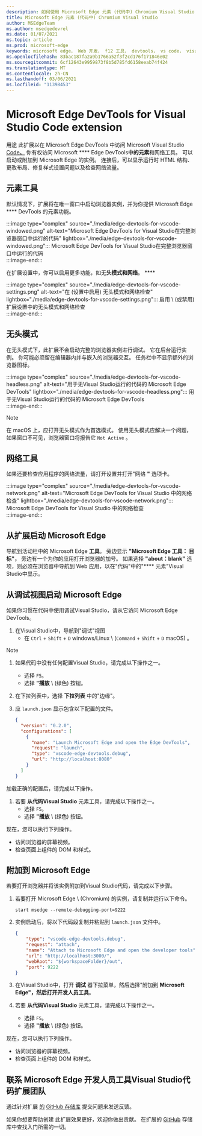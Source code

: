 ```yaml
---
description: 如何使用 Microsoft Edge 元素 (代码中) Chromium Visual Studio
title: Microsoft Edge 元素 (代码中) Chromium Visual Studio
author: MSEdgeTeam
ms.author: msedgedevrel
ms.date: 01/07/2021
ms.topic: article
ms.prod: microsoft-edge
keywords: microsoft edge， Web 开发， f12 工具， devtools， vs code， visual studio code， 元素
ms.openlocfilehash: 83bac187fa2a9b1766a52f3f2cd176f171846e02
ms.sourcegitcommit: 6cf12643e9959873f8b5d785fd6158eeab74f424
ms.translationtype: MT
ms.contentlocale: zh-CN
ms.lasthandoff: 03/06/2021
ms.locfileid: "11398453"
---
```

# <a name="microsoft-edge-devtools-for-visual-studio-code-extension"></a>Microsoft Edge DevTools for Visual Studio Code extension  

用途 <!--the [Microsoft Edge DevTools for Visual Studio Code][VisualstudioMarketplaceElementsMicrosoftEdgeChromium] -->此扩展以在 Microsoft Edge DevTools 中访问 Microsoft Visual Studio [Code。][VisualstudioCode]  你有权访问 Microsoft **** Edge DevTools**中的元素**和网络工具。  可以启动或附加到 Microsoft Edge 的实例。  连接后，可以显示运行时 HTML 结构、更改布局、修复样式设置问题以及检查网络流量。  

## <a name="elements-tool"></a>元素工具  

默认情况下，扩展将在唯一窗口中启动浏览器实例，并为你提供 Microsoft Edge **** DevTools 的元素功能。  

:::image type="complex" source="./media/edge-devtools-for-vscode-windowed.png" alt-text="Microsoft Edge DevTools for Visual Studio在完整浏览器窗口中运行的代码" lightbox="./media/edge-devtools-for-vscode-windowed.png":::
   Microsoft Edge DevTools for Visual Studio在完整浏览器窗口中运行的代码  
:::image-end:::  

在扩展设置中，你可以启用更多功能，如无**头模式和网络**。 ****  

:::image type="complex" source="./media/edge-devtools-for-vscode-settings.png" alt-text="在 (设置中启用) 无头模式和网络检查" lightbox="./media/edge-devtools-for-vscode-settings.png":::
   启用 \ (或禁用\) 扩展设置中的无头模式和网络检查  
:::image-end:::  

## <a name="headless-mode"></a>无头模式  

在无头模式下，此扩展不会启动完整的浏览器实例进行调试。  它在后台运行实例。  你可能必须留在编辑器内并与嵌入的浏览器交互。  任务栏中不显示额外的浏览器图标。  

:::image type="complex" source="./media/edge-devtools-for-vscode-headless.png" alt-text="用于无Visual Studio运行的代码的 Microsoft Edge DevTools" lightbox="./media/edge-devtools-for-vscode-headless.png":::
   用于无Visual Studio运行的代码的 Microsoft Edge DevTools  
:::image-end:::  

> [!NOTE]
> 在 macOS 上，应打开无头模式作为首选模式。  使用无头模式应解决一个问题，如果窗口不可见，浏览器窗口将报告它 `Not Active` 。  

## <a name="network-tool"></a>网络工具  

如果还要检查应用程序的网络流量，请打开设置并打开"网络 **"** 选项卡。  

:::image type="complex" source="./media/edge-devtools-for-vscode-network.png" alt-text="Microsoft Edge DevTools for Visual Studio 中的网络检查" lightbox="./media/edge-devtools-for-vscode-network.png":::
    Microsoft Edge DevTools for Visual Studio 中的网络检查  
:::image-end:::  

## <a name="launching-microsoft-edge-from-the-extension"></a>从扩展启动 Microsoft Edge  

导航到活动栏中的 Microsoft Edge **工具**。  旁边显示 **"Microsoft Edge 工具： 目标"，** 旁边有一个为你的应用打开浏览器的加号。  如果选择 **"about：blank"** 选项，则必须在浏览器中导航到 Web 应用，以在"代码"中的"**** 元素"Visual Studio中显示。  

## <a name="launching-microsoft-edge-from-the-debug-view"></a>从调试视图启动 Microsoft Edge  

如果你习惯在代码中使用调试Visual Studio，请从它访问 Microsoft Edge DevTools。  

1.  在Visual Studio中，导航到"调试"视图 
    *   在 `Ctrl` + `Shift` + `D` windows/Linux \ (`Command` + `Shift` + `D` macOS\) 。  

<!--TODO:  Is this section intended to be optional  -->  
> [!NOTE]
> 1.  如果代码中没有任何配置Visual Studio，请完成以下操作之一。  
>     *   选择 `F5`。  
>     *   选择 **"播放** \ (绿色\) 按钮。  
> 1.  在下拉列表中，选择 **下拉列表** 中的"边缘"。  
> 1.  应 `launch.json` 显示包含以下配置的文件。  
>     
>     ```json
>     {
>       "version": "0.2.0",
>       "configurations": [
>         {
>           "name": "Launch Microsoft Edge and open the Edge DevTools",
>           "request": "launch",
>           "type": "vscode-edge-devtools.debug",
>           "url": "http://localhost:8080"
>         }
>       ]
>     }
>     ```  
>     
> 加载正确的配置后，请完成以下操作。  

1.  若要 **从代码Visual Studio** 元素工具，请完成以下操作之一。 
    *   选择 `F5`。  
    *   选择 **"播放** \ (绿色\) 按钮。  
         
现在，您可以执行下列操作。  

*   访问浏览器的屏幕视频。  
*   检查页面上组件的 DOM 和样式。  

## <a name="attaching-to-microsoft-edge"></a>附加到 Microsoft Edge  

若要打开浏览器并将该实例附加到Visual Studio代码，请完成以下步骤。 

1.  若要打开 Microsoft Edge \ (Chromium\) 的实例，请复制并运行以下命令。  
    
    ```shell
    start msedge --remote-debugging-port=9222
    ```  
    
1.  实例启动后，将以下代码段复制并粘贴到 `launch.json` 文件中。  
    
    ```json
    {
        "type": "vscode-edge-devtools.debug",
        "request": "attach",
        "name": "Attach to Microsoft Edge and open the developer tools",
        "url": "http://localhost:3000/",
        "webRoot": "${workspaceFolder}/out",
        "port": 9222
    }
    ```  
    
1.  在Visual Studio中，打开 **调试** 器下拉菜单，然后选择"附加到 **Microsoft Edge"，然后打开开发人员工具**。  
1.  若要 **从代码Visual Studio** 元素工具，请完成以下操作之一。 
    *   选择 `F5`。  
    *   选择 **"播放** \ (绿色\) 按钮。  
         
现在，您可以执行下列操作。  

*   访问浏览器的屏幕视频。  
*   检查页面上组件的 DOM 和样式。  
    
## <a name="getting-in-touch-with-the-microsoft-edge-devtools-for-visual-studio-code-extension-team"></a>联系 Microsoft Edge 开发人员工具Visual Studio代码扩展团队  

通过针对扩展 [的][GithubMicrosoftVscodeEdgeDevtoolsNewIssue] [GitHub 存储库][GithubMicrosoftVscodeEdgeDevtools] 提交问题来发送反馈。  

如果你想要帮助创建 <!--the Microsoft Edge DevTools for Visual Studio Code -->此扩展效果更好，欢迎你做出贡献。  在扩展的 [GitHub][GithubMicrosoftVscodeEdgeDevtools] 存储库中查找入门所需的一切。  

<!--links -->  

[VisualstudioCode]: https://code.visualstudio.com "Visual Studio代码"  
[VisualStudioCodeDocs]: https://code.visualstudio.com/Docs "文档|Visual Studio代码"   

[GithubMicrosoftVscodeEdgeDevtools]: https://github.com/Microsoft/vscode-edge-devtools "microsoft/vscode-edge-devtools |GitHub"  
[GithubMicrosoftVscodeEdgeDevtoolsNewIssue]: https://github.com/Microsoft/vscode-edge-devtools/issues/new "新问题 - microsoft/vscode-edge-devtools |GitHub"

[VisualstudioMarketplaceElementsMicrosoftEdgeChromium]: https://marketplace.visualstudio.com/items?itemName=ms-edgedevtools.vscode-edge-devtools "Microsoft Edge Tools for Visual Studio Code"  
